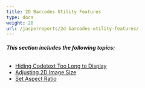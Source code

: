 ```yaml
---
title: 2D Barcodes Utility Features
type: docs
weight: 20
url: /jasperreports/2d-barcodes-utility-features/
---
```


###### **This section includes the following topics:** 
- [Hiding Codetext Too Long to Display](/barcode/jasperreports/hiding-codetext-too-long-to-display-html/)
- [Adjusting 2D Image Size](/barcode/jasperreports/adjusting-2d-image-size-html/)
- [Set Aspect Ratio](/barcode/jasperreports/set-aspect-ratio-html/)
